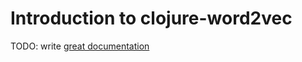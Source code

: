 # Introduction to clojure-word2vec

TODO: write [great documentation](http://jacobian.org/writing/what-to-write/)
